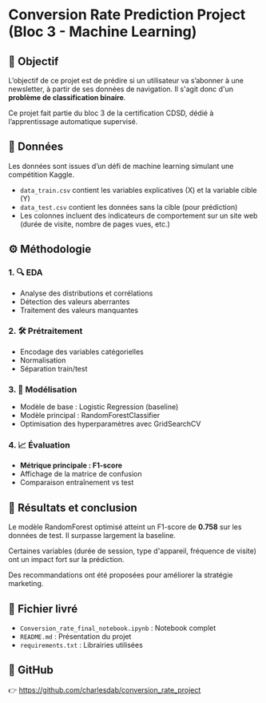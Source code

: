 
# Conversion Rate Prediction Project (Bloc 3 - Machine Learning)

## 🧠 Objectif

L’objectif de ce projet est de prédire si un utilisateur va s’abonner à une newsletter, à partir de ses données de navigation. Il s'agit donc d'un **problème de classification binaire**.

Ce projet fait partie du bloc 3 de la certification CDSD, dédié à l’apprentissage automatique supervisé.

## 📂 Données

Les données sont issues d’un défi de machine learning simulant une compétition Kaggle.

- `data_train.csv` contient les variables explicatives (X) et la variable cible (Y)
- `data_test.csv` contient les données sans la cible (pour prédiction)
- Les colonnes incluent des indicateurs de comportement sur un site web (durée de visite, nombre de pages vues, etc.)

## ⚙️ Méthodologie

### 1. 🔍 EDA
- Analyse des distributions et corrélations
- Détection des valeurs aberrantes
- Traitement des valeurs manquantes

### 2. 🛠️ Prétraitement
- Encodage des variables catégorielles
- Normalisation
- Séparation train/test

### 3. 🧪 Modélisation
- Modèle de base : Logistic Regression (baseline)
- Modèle principal : RandomForestClassifier
- Optimisation des hyperparamètres avec GridSearchCV

### 4. 📈 Évaluation
- **Métrique principale : F1-score**
- Affichage de la matrice de confusion
- Comparaison entraînement vs test

## 🧠 Résultats et conclusion

Le modèle RandomForest optimisé atteint un F1-score de **0.758** sur les données de test. Il surpasse largement la baseline.

Certaines variables (durée de session, type d'appareil, fréquence de visite) ont un impact fort sur la prédiction.

Des recommandations ont été proposées pour améliorer la stratégie marketing.

## 📄 Fichier livré

- `Conversion_rate_final_notebook.ipynb` : Notebook complet
- `README.md` : Présentation du projet
- `requirements.txt` : Librairies utilisées

## 🔗 GitHub

👉 https://github.com/charlesdab/conversion_rate_project
